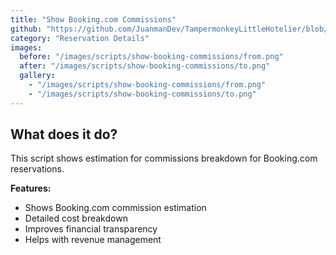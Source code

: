 ```yaml
---
title: "Show Booking.com Commissions"
github: "https://github.com/JuanmanDev/TampermonkeyLittleHotelier/blob/main/frontdesk/reservationDetails/showComissions.user.js"
category: "Reservation Details"
images:
  before: "/images/scripts/show-booking-commissions/from.png"
  after: "/images/scripts/show-booking-commissions/to.png"
  gallery:
    - "/images/scripts/show-booking-commissions/from.png"
    - "/images/scripts/show-booking-commissions/to.png"
---
```


## What does it do?

This script shows estimation for commissions breakdown for Booking.com reservations.

**Features:**
- Shows Booking.com commission estimation
- Detailed cost breakdown
- Improves financial transparency
- Helps with revenue management
